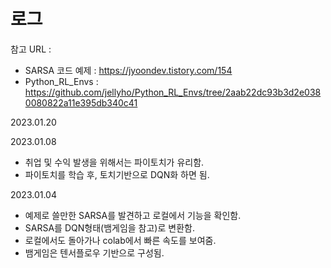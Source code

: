 # 로그

참고 URL : 
- SARSA 코드 예제 : https://jyoondev.tistory.com/154
- Python_RL_Envs : https://github.com/jellyho/Python_RL_Envs/tree/2aab22dc93b3d2e0380080822a11e395db340c41

2023.01.20


2023.01.08
- 취업 및 수익 발생을 위해서는 파이토치가 유리함.
- 파이토치를 학습 후, 토치기반으로 DQN화 하면 됨.

2023.01.04
- 예제로 쓸만한 SARSA를 발견하고 로컬에서 기능을 확인함.
- SARSA를 DQN형태(뱀게임을 참고)로 변환함.
- 로컬에서도 돌아가나 colab에서 빠른 속도를 보여줌.
- 뱀게임은 텐서플로우 기반으로 구성됨.
